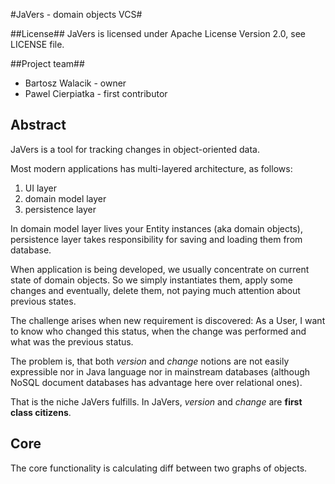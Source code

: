 #JaVers - domain objects VCS#

##License##
JaVers is licensed under Apache License Version 2.0, see LICENSE file.

##Project team##
* Bartosz Walacik - owner
* Pawel Cierpiatka - first contributor

## Abstract
JaVers is a tool for tracking changes in object-oriented data.

Most modern applications has multi-layered architecture, as follows:

1. UI layer
1. domain model layer
1. persistence layer

In domain model layer lives your Entity instances (aka domain objects),
persistence layer takes responsibility for saving and loading them from database.

When application is being developed, we usually concentrate on current state of domain objects.
So we simply instantiates them, apply some changes and eventually, delete them,
not paying much attention about previous states.

The challenge arises when new requirement is discovered:
As a User, I want to know who changed this status, when the change was performed and what was the previous status.

The problem is, that both *version* and *change* notions are not easily expressible
nor in Java language nor in mainstream databases (although NoSQL document databases has advantage here over relational ones).

That is the niche JaVers fulfills. In JaVers, *version* and *change* are **first class citizens**.

## Core
The core functionality is calculating diff between two graphs of objects.